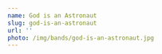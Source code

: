 ```yaml
---
name: God is an Astronaut
slug: god-is-an-astronaut
url: ''
photo: /img/bands/god-is-an-astronaut.jpg
---
```

